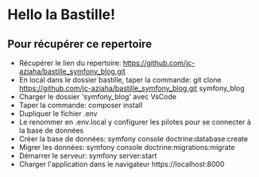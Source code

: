 # Hello la Bastille! 

## Pour récupérer ce repertoire
- Récupérer le lien du repertoire: https://github.com/jc-aziaha/bastille_symfony_blog.git
- En local dans le dossier bastille, taper la commande: git clone https://github.com/jc-aziaha/bastille_symfony_blog.git symfony_blog
- Charger le dossier 'symfony_blog' avec VsCode
- Taper la commande: composer install
- Dupliquer le fichier .env
- Le renommer en .env.local y configurer les pilotes pour se connecter à la base de données
- Créer la base de données: symfony console doctrine:database:create
- Migrer les données: symfony console doctrine:migrations:migrate
- Démarrer le serveur: symfony server:start
- Charger l'application dans le navigateur https://localhost:8000